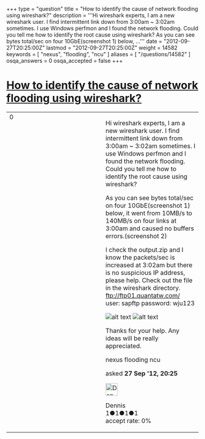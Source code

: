 +++
type = "question"
title = "How to identify the cause of network flooding using wireshark?"
description = '''Hi wireshark experts,  I am a new wireshark user. I find intermittent link down from 3:00am ~ 3:02am sometimes. I use Windows perfmon and I found the network flooding. Could you tell me how to identify the root cause using wireshark? As you can see bytes total/sec on four 10GbE(screenshot 1) below, ...'''
date = "2012-09-27T20:25:00Z"
lastmod = "2012-09-27T20:25:00Z"
weight = 14582
keywords = [ "nexus", "flooding", "ncu" ]
aliases = [ "/questions/14582" ]
osqa_answers = 0
osqa_accepted = false
+++

<div class="headNormal">

# [How to identify the cause of network flooding using wireshark?](/questions/14582/how-to-identify-the-cause-of-network-flooding-using-wireshark)

</div>

<div id="main-body">

<div id="askform">

<table id="question-table" style="width:100%;"><colgroup><col style="width: 50%" /><col style="width: 50%" /></colgroup><tbody><tr class="odd"><td style="width: 30px; vertical-align: top"><div class="vote-buttons"><div id="post-14582-score" class="post-score" title="current number of votes">0</div><div id="favorite-count" class="favorite-count"></div></div></td><td><div id="item-right"><div class="question-body"><p>Hi wireshark experts, I am a new wireshark user. I find intermittent link down from 3:00am ~ 3:02am sometimes. I use Windows perfmon and I found the network flooding. Could you tell me how to identify the root cause using wireshark?</p><p>As you can see bytes total/sec on four 10GbE(screenshot 1) below, it went from 10MB/s to 140MB/s on four links at 3:00am and caused no buffers errors.(screenshot 2)</p><p>I check the output.zip and I know the packets/sec is increased at 3:02am but there is no suspicious IP address, please help. Check out the file in the wireshark directory. <a href="ftp://ftp01.quantatw.com/">ftp://ftp01.quantatw.com/</a> user: sapftp password: wju123</p><p><img src="https://osqa-ask.wireshark.org/upfiles/ws1.JPG" alt="alt text" /> <img src="https://osqa-ask.wireshark.org/upfiles/ws2.JPG" alt="alt text" /></p><p>Thanks for your help. Any ideas will be really appreciated.</p></div><div id="question-tags" class="tags-container tags">nexus flooding ncu</div><div id="question-controls" class="post-controls"></div><div class="post-update-info-container"><div class="post-update-info post-update-info-user"><p>asked <strong>27 Sep '12, 20:25</strong></p><img src="https://secure.gravatar.com/avatar/21ba634c0d45054729a56a54332fa7fa?s=32&amp;d=identicon&amp;r=g" class="gravatar" width="32" height="32" alt="Dennis&#39;s gravatar image" /><p>Dennis<br />
<span class="score" title="1 reputation points">1</span><span title="1 badges"><span class="badge1">●</span><span class="badgecount">1</span></span><span title="1 badges"><span class="silver">●</span><span class="badgecount">1</span></span><span title="1 badges"><span class="bronze">●</span><span class="badgecount">1</span></span><br />
<span class="accept_rate" title="Rate of the user&#39;s accepted answers">accept rate:</span> <span title="Dennis has no accepted answers">0%</span></p></img></div></div><div id="comments-container-14582" class="comments-container"></div><div id="comment-tools-14582" class="comment-tools"></div><div class="clear"></div><div id="comment-14582-form-container" class="comment-form-container"></div><div class="clear"></div></div></td></tr></tbody></table>

</div>

</div>

